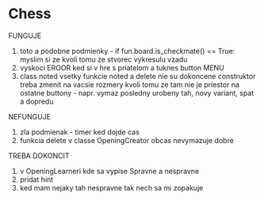 # Chess
FUNGUJE
1. toto a podobne podmienky - if fun.board.is_checkmate() == True:
   myslim si ze kvoli tomu ze stvorec vykresulu vzadu
2. vyskoci EROOR ked si v hre s priatelom a tuknes button MENU
3. class noted vsetky funkcie
noted a delete nie su dokoncene
construktor treba zmenit na vacsie rozmery kvoli tomu ze tam nie je priestor na ostatne buttony - napr. vymaz posledny urobeny tah, novy variant, spat a dopredu


NEFUNGUJE
1. zla podmienak - timer ked dojde cas
2. funkcia delete v classe OpeningCreator obcas nevymazuje dobre

TREBA DOKONCIT
1. v OpeningLearneri kde sa vypise Spravne a nespravne
2. pridat hint
3. ked mam nejaky tah nespravne tak nech sa mi zopakuje